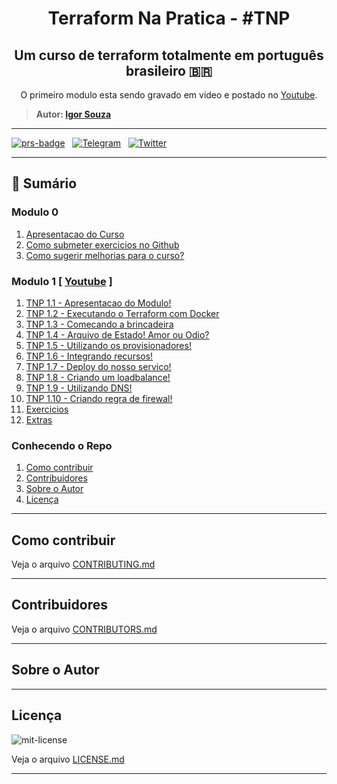 <h1 align="center">Terraform Na Pratica - #TNP </h1>

<h2 align="center">Um curso de terraform totalmente em português brasileiro 🇧🇷</h2>

<p align="center"> O primeiro modulo esta sendo gravado em video e postado no <a href="https://www.youtube.com/playlist?list=PLVGIivuHGmJpyciRgdZ-x4avdzlsdCTmH">Youtube</a>.</p>

> **Autor: [Igor Souza](https://twitter.com/igordcsouza)**

---
[![prs-badge]][prs-link] &nbsp; [![Telegram][telegram-badge]][telegram-link] &nbsp; [![Twitter][twitter-badge]][twitter-intent]  

---

## 📖 Sumário

### Modulo 0
1. [Apresentacao do Curso](modulos/modulo_00/tnp_01.md)
1. [Como submeter exercicios no Github](modulos/modulo_00/tnp_02.md)
1. [Como sugerir melhorias para o curso?](modulos/modulo_00/tnp_03.md)

### Modulo 1  [ [Youtube](https://www.youtube.com/playlist?list=PLVGIivuHGmJpyciRgdZ-x4avdzlsdCTmH) ]
1. [TNP 1.1  - Apresentacao do Modulo!](modulos/modulo_01/tnp_01.md)
1. [TNP 1.2  - Executando o Terraform com Docker](modulos/modulo_01/tnp_02.md)
1. [TNP 1.3  - Comecando a brincadeira](modulos/modulo_01/tnp_03.md)
1. [TNP 1.4  - Arquivo de Estado! Amor ou Odio?](modulos/modulo_01/tnp_04.md)
1. [TNP 1.5  - Utilizando os provisionadores!](modulos/modulo_01/tnp_05.md)
1. [TNP 1.6  - Integrando recursos!](modulos/modulo_01/tnp_06.md)
1. [TNP 1.7  - Deploy do nosso servico!](modulos/modulo_01/tnp_07.md)
1. [TNP 1.8  - Criando um loadbalance!](modulos/modulo_01/tnp_08.md)
1. [TNP 1.9  - Utilizando DNS!](modulos/modulo_01/tnp_09.md)
1. [TNP 1.10 - Criando regra de firewal!](modulos/modulo_01/tnp_10.md)
1. [Exercicios](modulos/modulo_01/exercicio/descricao.md) 
1. [Extras](modulos/modulo_01/extras.md)


### Conhecendo o Repo
1. [Como contribuir](#Como-contribuir)
1. [Contribuidores](#Contribuidores)
1. [Sobre o Autor](#Sobre-o-Autor)
1. [Licença](#Licença)

---

## Como contribuir

Veja o arquivo [CONTRIBUTING.md](CONTRIBUTING.md)

---
## Contribuidores

Veja o arquivo [CONTRIBUTORS.md](CONTRIBUTORS.md)

---

##  Sobre o Autor

---

##  Licença

![mit-license](https://img.shields.io/badge/license-MIT-green) 

 Veja o arquivo [LICENSE.md](LICENSE.md)

---

<!--
Links 
-->
[prs-badge]:https://img.shields.io/static/v1?label=%E2%9D%A4%20Pull%20Requests&message=S%C3%A3o%20Bem%20Vindos!&color=brightgreen&style=for-the-badge
[prs-link]:https://github.com/igordcsouza/terraform-na-pratica/pulls
[telegram-badge]:https://img.shields.io/static/v1?label=Telegram&message=Terraform%20Community%20Course&color=blue&style=for-the-badge
[telegram-link]:https://t.me/joinchat/CUkknxSgMV4HdAfz12O-nQ 
[twitter-badge]:https://img.shields.io/twitter/url/http/shields.io.svg?style=for-the-badge&logo=twitter
[twitter-intent]:https://twitter.com/intent/tweet?url=https://github.com/igordcsouza/terraform-na-pratica&via=igordcsouza&text=Um%20curso%20de%20terraform%20totalmente%20em%20🇧🇷&hashtags=TNP,TerraformNaPratica,curso,terraform,free

